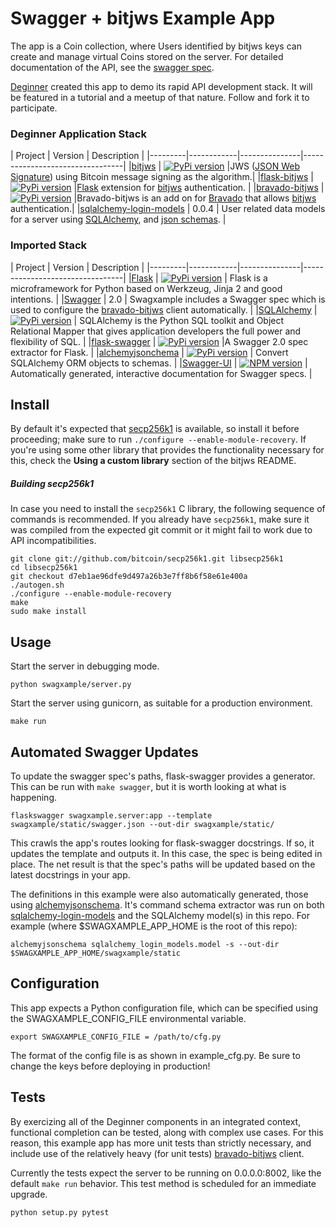 # Swagger + bitjws Example App

The app is a Coin collection, where Users identified by bitjws keys can create and manage virtual Coins stored on the server. For detailed documentation of the API, see the [swagger spec](http://deginner.github.io/swaxample-ui/).

[Deginner](https://github.com/deginner/) created this app to demo its rapid API development stack. It will be featured in a tutorial and a meetup of that nature. Follow and fork it to participate.


### Deginner Application Stack

| Project |                 Version    |  Description                    |
|---------|------------|---------------|---------------------------------|
|[bitjws](https://github.com/deginner/bitjws) | [![PyPi version](https://img.shields.io/pypi/v/bitjws.svg)](https://pypi.python.org/pypi/bitjws/) |JWS ([JSON Web Signature](http://self-issued.info/docs/draft-ietf-jose-json-web-signature.html)) using Bitcoin message signing as the algorithm.|
|[flask-bitjws](https://github.com/deginner/flask-bitjws) | [![PyPi version](https://img.shields.io/pypi/v/flask-bitjws.svg)](https://pypi.python.org/pypi/flask-bitjws/) |[Flask](http://flask.pocoo.org) extension for [bitjws](https://github.com/g-p-g/bitjws) authentication. |
|[bravado-bitjws](https://github.com/deginner/bravado-bitjws) | [![PyPi version](https://img.shields.io/pypi/v/bravado-bitjws.svg)](https://pypi.python.org/pypi/bravado-bitjws/) |Bravado-bitjws is an add on for [Bravado](https://github.com/Yelp/bravado) that allows [bitjws](https://github.com/g-p-g/bitjws) authentication.|
|[sqlalchemy-login-models](https://github.com/deginner/sqlalchemy-login-models) | 0.0.4 | User related data models for a server using [SQLAlchemy](http://www.sqlalchemy.org/), and [json schemas](http://json-schema.org/). |


### Imported Stack

| Project |                 Version    |  Description                    |
|---------|------------|---------------|---------------------------------|
|[Flask](http://flask.pocoo.org/) | [![PyPi version](https://img.shields.io/pypi/v/flask.svg)](https://pypi.python.org/pypi/flask/) | Flask is a microframework for Python based on Werkzeug, Jinja 2 and good intentions. |
|[Swagger](http://swagger.io/) | 2.0 | Swagxample includes a Swagger spec which is used to configure the [bravado-bitjws](https://github.com/deginner/bravado-bitjws) client automatically. |
|[SQLAlchemy](https://sqlalchemy.org) | [![PyPi version](https://img.shields.io/pypi/v/sqlalchemy.svg)](https://pypi.python.org/pypi/sqlalchemy/) | SQLAlchemy is the Python SQL toolkit and Object Relational Mapper that gives application developers the full power and flexibility of SQL. |
|[flask-swagger](https://github.com/deginner/flask-swagger) | [![PyPi version](https://img.shields.io/pypi/v/flask-swagger.svg)](https://pypi.python.org/pypi/flask-swagger/) |A Swagger 2.0 spec extractor for Flask. |
|[alchemyjsonchema](https://github.com/deginner/alchemyjsonschema) | [![PyPi version](https://img.shields.io/pypi/v/alchemyjsonschema.svg)](https://pypi.python.org/pypi/alchemyjsonschema/) | Convert SQLAlchemy ORM objects to schemas. |
|[Swagger-UI](http://swagger.io/swagger-ui/) | [![NPM version](https://badge.fury.io/js/swagger-ui.png)](http://badge.fury.io/js/swagger-ui) | Automatically generated, interactive documentation for Swagger specs. |


## Install

By default it's expected that [secp256k1](https://github.com/bitcoin/secp256k1) is available, so install it before proceeding; make sure to run `./configure --enable-module-recovery`. If you're using some other library that provides the functionality necessary for this, check the __Using a custom library__ section of the bitjws README.

##### Building secp256k1

In case you need to install the `secp256k1` C library, the following sequence of commands is recommended. If you already have `secp256k1`, make sure it was compiled from the expected git commit or it might fail to work due to API incompatibilities.

```
git clone git://github.com/bitcoin/secp256k1.git libsecp256k1
cd libsecp256k1
git checkout d7eb1ae96dfe9d497a26b3e7ff8b6f58e61e400a
./autogen.sh
./configure --enable-module-recovery
make
sudo make install
```

## Usage

Start the server in debugging mode.

`python swagxample/server.py`

Start the server using gunicorn, as suitable for a production environment.

`make run`


## Automated Swagger Updates

To update the swagger spec's paths, flask-swagger provides a generator. This can be run with `make swagger`, but it is worth looking at what is happening.

`flaskswagger swagxample.server:app --template swagxample/static/swagger.json --out-dir swagxample/static/`

This crawls the app's routes looking for flask-swagger docstrings. If so, it updates the template and outputs it. In this case, the spec is being edited in place. The net result is that the spec's paths will be updated based on the latest docstrings in your app.

The definitions in this example were also automatically generated, those using [alchemyjsonschema](https://github.com/podhmo/alchemyjsonschema). It's command schema extractor was run on both [sqlalchemy-login-models](https://github.com/deginner/sqlalchemy-login-models) and the SQLAlchemy model(s) in this repo. For example (where $SWAGXAMPLE_APP_HOME is the root of this repo):

`alchemyjsonschema sqlalchemy_login_models.model -s --out-dir $SWAGXAMPLE_APP_HOME/swagxample/static`


## Configuration

This app expects a Python configuration file, which can be specified using the SWAGXAMPLE_CONFIG_FILE environmental variable.

`export SWAGXAMPLE_CONFIG_FILE = /path/to/cfg.py`

The format of the config file is as shown in example_cfg.py. Be sure to change the keys before deploying in production!


## Tests

By exercizing all of the Deginner components in an integrated context, functional completion can be tested, along with complex use cases. For this reason, this example app has more unit tests than strictly necessary, and include use of the relatively heavy (for unit tests) [bravado-bitjws](https://github.com/deginner/bravado-bitjws) client.

Currently the tests expect the server to be running on 0.0.0.0:8002, like the default `make run` behavior. This test method is scheduled for an immediate upgrade.

`python setup.py pytest`
